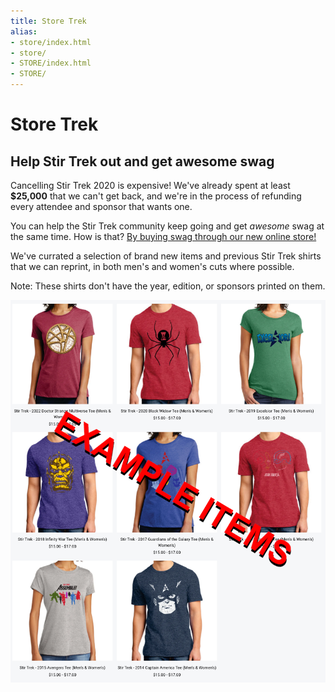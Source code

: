```yaml
---
title: Store Trek
alias:
- store/index.html
- store/
- STORE/index.html
- STORE/
---
```


# Store Trek
<div class="icon-hr"></div>

##  Help Stir Trek out and get awesome swag

Cancelling Stir Trek 2020 is expensive! We've already spent at least **$25,000** that we can't get back, and we're in the process of refunding every attendee and sponsor that wants one.

You can help the Stir Trek community keep going and get *awesome* swag at the same time. How is that? 
[By buying swag through our new online store!](https://www.marktapparel.com/store/c55/Stir_Trek.html)

We've currated a selection of brand new items and previous Stir Trek shirts that we can reprint, in both men's and women's cuts where possible.

Note: These shirts don't have the year, edition, or sponsors printed on them.

<center><a href="https://www.marktapparel.com/store/c55/Stir_Trek.html"><img src="/images/store-trek.png" alt="A selection of Store Trek items" style="max-width: 100%"></a></center>

<br>